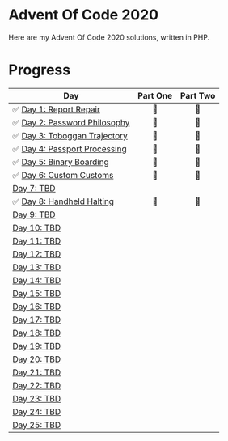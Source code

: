 # Advent Of Code 2020 

Here are my Advent Of Code 2020 solutions, written in PHP. 

# Progress

| Day  | Part One | Part Two | 
|---|:---:|:---:|
| ✅ [Day 1: Report Repair](https://github.com/pwncraft/adventofcode2020/tree/master/advent/Day01)| 🌠 | 🌠 |
| ✅ [Day 2: Password Philosophy](https://github.com/pwncraft/adventofcode2020/tree/master/advent/Day02)| 🌠 | 🌠 |
| ✅ [Day 3: Toboggan Trajectory](https://github.com/pwncraft/adventofcode2020/tree/master/advent/Day03)| 🌠 | 🌠 |
| ✅ [Day 4: Passport Processing](https://github.com/pwncraft/adventofcode2020/tree/master/advent/Day04)| 🌠 | 🌠 |
| ✅ [Day 5: Binary Boarding](https://github.com/pwncraft/adventofcode2020/tree/master/advent/Day05)| 🌠 | 🌠 |
| ✅ [Day 6: Custom Customs](https://github.com/pwncraft/adventofcode2020/tree/master/advent/Day06)| 🌠 | 🌠 |
| [Day 7: TBD](https://github.com/pwncraft/adventofcode2020/tree/master/advent/Day07)| | |
| ✅ [Day 8: Handheld Halting](https://github.com/pwncraft/adventofcode2020/tree/master/advent/Day08)| 🌠 | 🌠 |
| [Day 9: TBD]()| | |
| [Day 10: TBD]()| | |
| [Day 11: TBD]()| | |
| [Day 12: TBD]()| | |
| [Day 13: TBD]()| | |
| [Day 14: TBD]()| | |
| [Day 15: TBD]()| | |
| [Day 16: TBD]()| | |
| [Day 17: TBD]()| | |
| [Day 18: TBD]()| | |
| [Day 19: TBD]()| | |
| [Day 20: TBD]()| | |
| [Day 21: TBD]()| | |
| [Day 22: TBD]()| | |
| [Day 23: TBD]()| | |
| [Day 24: TBD]()| | |
| [Day 25: TBD]()| | |
